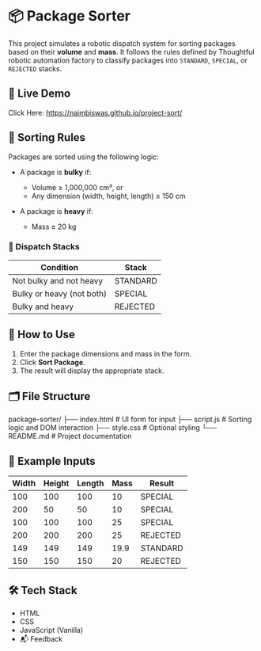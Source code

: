 
# 📦 Package Sorter

This project simulates a robotic dispatch system for sorting packages based on their **volume** and **mass**. It follows the rules defined by Thoughtful robotic automation factory to classify packages into `STANDARD`, `SPECIAL`, or `REJECTED` stacks.

## 🚀 Live Demo

Click Here: https://naimbiswas.github.io/project-sort/

## 📐 Sorting Rules

Packages are sorted using the following logic:

- A package is **bulky** if:

  - Volume ≥ 1,000,000 cm³, or
  - Any dimension (width, height, length) ≥ 150 cm
- A package is **heavy** if:

  - Mass ≥ 20 kg

### 🧭 Dispatch Stacks

| Condition                 | Stack    |
| ------------------------- | -------- |
| Not bulky and not heavy   | STANDARD |
| Bulky or heavy (not both) | SPECIAL  |
| Bulky and heavy           | REJECTED |

## 🧪 How to Use

1. Enter the package dimensions and mass in the form.
2. Click **Sort Package**.
3. The result will display the appropriate stack.

## 🗂️ File Structure

package-sorter/
├── index.html      # UI form for input
├── script.js       # Sorting logic and DOM interaction
├── style.css       # Optional styling
└── README.md       # Project documentation

## 🧠 Example Inputs

| Width | Height | Length | Mass | Result   |
| ----- | ------ | ------ | ---- | -------- |
| 100   | 100    | 100    | 10   | SPECIAL  |
| 200   | 50     | 50     | 10   | SPECIAL  |
| 100   | 100    | 100    | 25   | SPECIAL  |
| 200   | 200    | 200    | 25   | REJECTED |
| 149   | 149    | 149    | 19.9 | STANDARD |
| 150   | 150    | 150    | 20   | REJECTED |

## 🛠️ Tech Stack

- HTML
- CSS
- JavaScript (Vanilla)
- 📬 Feedback
